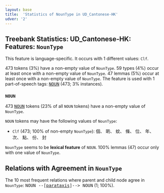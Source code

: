 ```yaml
---
layout: base
title:  'Statistics of NounType in UD_Cantonese-HK'
udver: '2'
---
```


## Treebank Statistics: UD_Cantonese-HK: Features: `NounType`

This feature is language-specific.
It occurs with 1 different values: `Clf`.

473 tokens (3%) have a non-empty value of `NounType`.
59 types (4%) occur at least once with a non-empty value of `NounType`.
47 lemmas (5%) occur at least once with a non-empty value of `NounType`.
The feature is used with 1 part-of-speech tags: <tt><a href="yue_hk-pos-NOUN.html">NOUN</a></tt> (473; 3% instances).

### `NOUN`

473 <tt><a href="yue_hk-pos-NOUN.html">NOUN</a></tt> tokens (23% of all `NOUN` tokens) have a non-empty value of `NounType`.

`NOUN` tokens may have the following values of `NounType`:

* `Clf` (473; 100% of non-empty `NounType`): 個、 啲、 蚊、 條、 位、 年、 次、 點、 份、 封

`NounType` seems to be **lexical feature** of `NOUN`. 100% lemmas (47) occur only with one value of `NounType`.

## Relations with Agreement in `NounType`

The 10 most frequent relations where parent and child node agree in `NounType`:
<tt>NOUN --[<tt><a href="yue_hk-dep-parataxis.html">parataxis</a></tt>]--> NOUN</tt> (1; 100%).

